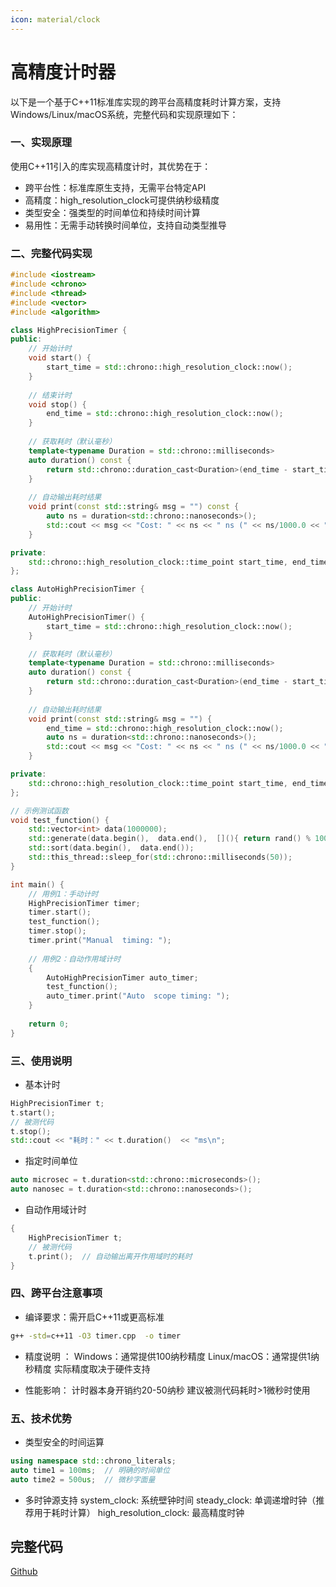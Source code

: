 ```yaml
---
icon: material/clock
---
```


# 高精度计时器

以下是一个基于C++11标准库实现的跨平台高精度耗时计算方案，支持Windows/Linux/macOS系统，完整代码和实现原理如下：

### 一、实现原理
使用C++11引入的<chrono>库实现高精度计时，其优势在于：

* 跨平台性：标准库原生支持，无需平台特定API
* 高精度：high_resolution_clock可提供纳秒级精度
* 类型安全：强类型的时间单位和持续时间计算
* 易用性：无需手动转换时间单位，支持自动类型推导
### 二、完整代码实现
~~~cpp
#include <iostream>
#include <chrono>
#include <thread>
#include <vector>
#include <algorithm>

class HighPrecisionTimer {
public:
    // 开始计时 
    void start() {
        start_time = std::chrono::high_resolution_clock::now();
    }
    
    // 结束计时 
    void stop() {
        end_time = std::chrono::high_resolution_clock::now();
    }
    
    // 获取耗时（默认毫秒）
    template<typename Duration = std::chrono::milliseconds>
    auto duration() const {
        return std::chrono::duration_cast<Duration>(end_time - start_time).count();
    }
    
    // 自动输出耗时结果 
    void print(const std::string& msg = "") const {
        auto ns = duration<std::chrono::nanoseconds>();
        std::cout << msg << "Cost: " << ns << " ns (" << ns/1000.0 << " μs, " << ns/1000000.0 << " ms)\n";
    }

private:
    std::chrono::high_resolution_clock::time_point start_time, end_time;
};

class AutoHighPrecisionTimer {
public:
    // 开始计时 
    AutoHighPrecisionTimer() {
        start_time = std::chrono::high_resolution_clock::now();
    }

    // 获取耗时（默认毫秒）
    template<typename Duration = std::chrono::milliseconds>
    auto duration() const {
        return std::chrono::duration_cast<Duration>(end_time - start_time).count();
    }
    
    // 自动输出耗时结果 
    void print(const std::string& msg = "") {
        end_time = std::chrono::high_resolution_clock::now();
        auto ns = duration<std::chrono::nanoseconds>();
        std::cout << msg << "Cost: " << ns << " ns (" << ns/1000.0 << " μs, " << ns/1000000.0 << " ms)\n";
    }

private:
    std::chrono::high_resolution_clock::time_point start_time, end_time;
};

// 示例测试函数 
void test_function() {
    std::vector<int> data(1000000);
    std::generate(data.begin(),  data.end(),  [](){ return rand() % 1000; });
    std::sort(data.begin(),  data.end()); 
    std::this_thread::sleep_for(std::chrono::milliseconds(50));
}

int main() {
    // 用例1：手动计时 
    HighPrecisionTimer timer;
    timer.start(); 
    test_function();
    timer.stop(); 
    timer.print("Manual  timing: ");
    
    // 用例2：自动作用域计时 
    {
        AutoHighPrecisionTimer auto_timer;
        test_function();
        auto_timer.print("Auto  scope timing: ");
    }
    
    return 0;
}

~~~
### 三、使用说明
* 基本计时
~~~cpp
HighPrecisionTimer t;
t.start(); 
// 被测代码 
t.stop(); 
std::cout << "耗时：" << t.duration()  << "ms\n";
~~~
* 指定时间单位
~~~cpp
auto microsec = t.duration<std::chrono::microseconds>(); 
auto nanosec = t.duration<std::chrono::nanoseconds>(); 
~~~
* 自动作用域计时
~~~cpp
{
    HighPrecisionTimer t;
    // 被测代码 
    t.print();  // 自动输出离开作用域时的耗时 
}
~~~
### 四、跨平台注意事项
* 编译要求：需开启C++11或更高标准
~~~bash
g++ -std=c++11 -O3 timer.cpp  -o timer 
~~~
* 精度说明 ：
Windows：通常提供100纳秒精度
Linux/macOS：通常提供1纳秒精度
实际精度取决于硬件支持

* 性能影响：
计时器本身开销约20-50纳秒
建议被测代码耗时>1微秒时使用
### 五、技术优势
* 类型安全的时间运算
~~~cpp
using namespace std::chrono_literals;
auto time1 = 100ms;  // 明确的时间单位 
auto time2 = 500us;  // 微秒字面量 
~~~
* 多时钟源支持
system_clock:  系统壁钟时间 
steady_clock:  单调递增时钟（推荐用于耗时计算）
high_resolution_clock: 最高精度时钟 

## 完整代码
[Github](https://github.com/zhengtianzuo/zhengtianzuo.github.io/tree/master/code/009-HighResolutionClock)
